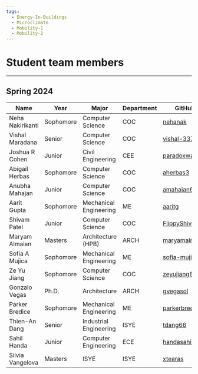 ```yaml
---
tags:
  - Energy-In-Buildings
  - Microclimate
  - Mobility-1
  - Mobility-2
---
```


# Student team members

---

## Spring 2024

| Name | Year | Major | Department | GitHub | Topic Area |
|------|------|-------|------------|--------|------------|
| Neha Nakirikanti | Sophomore | Computer Science | COC | [nehanak](https://github.com/nehanak) | Mobility-1 |
| Vishal Maradana | Senior | Computer Science | COC | [vishal-337](https://github.com/vishal-337) | Mobility-1 |
| Joshua R Cohen | Junior | Civil Engineering | CEE | [paradoxwalk](https://github.com/paradoxwalk) | Mobility-1 |
| Abigail Herbas | Sophomore | Computer Science | COC | [aherbas3](https://github.com/aherbas3) | Energy In Buildings |
| Anubha Mahajan | Junior | Computer Science | COC | [amahajan68](https://github.com/amahajan68) | Energy In Buildings |
| Aarit Gupta | Sophomore | Mechanical Engineering | ME | [aaritg](https://github.com/aaritg) | Energy In Buildings |
| Shivam Patel | Junior | Computer Science | COC | [FlippyShivam](https://github.com/FlippyShivam) | Energy In Buildings |
| Maryam Almaian | Masters | Architecture (HPB) | ARCH | [maryamalmaian](https://github.com/maryamalmaian) | Microclimate |
| Sofia A Mujica | Sophomore | Mechanical Engineering | ME | [sofia-mujica](https://github.com/sofia-mujica) | Microclimate |
| Ze Yu Jiang | Sophomore | Computer Science | COC | [zeyujiang8800](https://github.com/zeyujiang8800) | Microclimate |
| Gonzalo Vegas | Ph.D. | Architecture | ARCH | [gvegasol](https://github.com/gvegasol) | Mobility-2 |
| Parker Bredice | Sophomore | Mechanical Engineering | ME | [parkerbredice](https://github.com/parkerbredice) | Mobility-2 |
| Thien-An Dang | Senior | Industrial Engineering | ISYE | [tdang66](https://github.com/tdang66) | Mobility-2 |
| Sahil Handa | Junior | Computer Engineering | ECE | [handasahil](https://github.com/handasahil) | Mobility-2 |
| Silvia Vangelova | Masters | ISYE | ISYE | [xtearas](https://github.com/xtearas) | Advisor |

